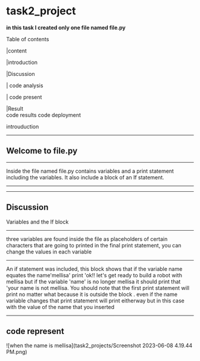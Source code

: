 # task2_project
__in this task I created only one file named file.py__

Table of contents

|content
   
          
|introduction

|Discussion  

|   code analysis

|    code present 

|Result      
   code results
    code deployment



introuduction

***

Welcome to file.py
---
---
Inside the file named file.py contains variables and 
a print statement including the variables.
It also include a block of an If statement.

-----------------
-----------------
Discussion
----------
Variables and the If block
***
three variables are found inside the file as placeholders of certain
characters that are going to printed in the final print statement, you can change the 
values in each variable
***
An if statement was included, this block shows that if the variable name equates the name'mellisa' print  'ok!! let's get ready to build a robot with mellisa but if the variable 'name' is no longer mellisa it should print that 'your name is not mellisa. You should note that the first print statement will print no matter what because it is outside the block . even if the name variable changes that print statement will print eitherway but in this case with the value of the name that you inserted
***

code represent
-------------
![when the name is mellisa](task2_projects/Screenshot 2023-06-08 4.19.44 PM.png)










